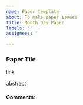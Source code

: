 ```yaml
---
name: Paper template
about: To make paper issues
title: Month Day Paper
labels: ''
assignees: ''

---
```


### Paper Tile

link

abstract

#### Comments:

